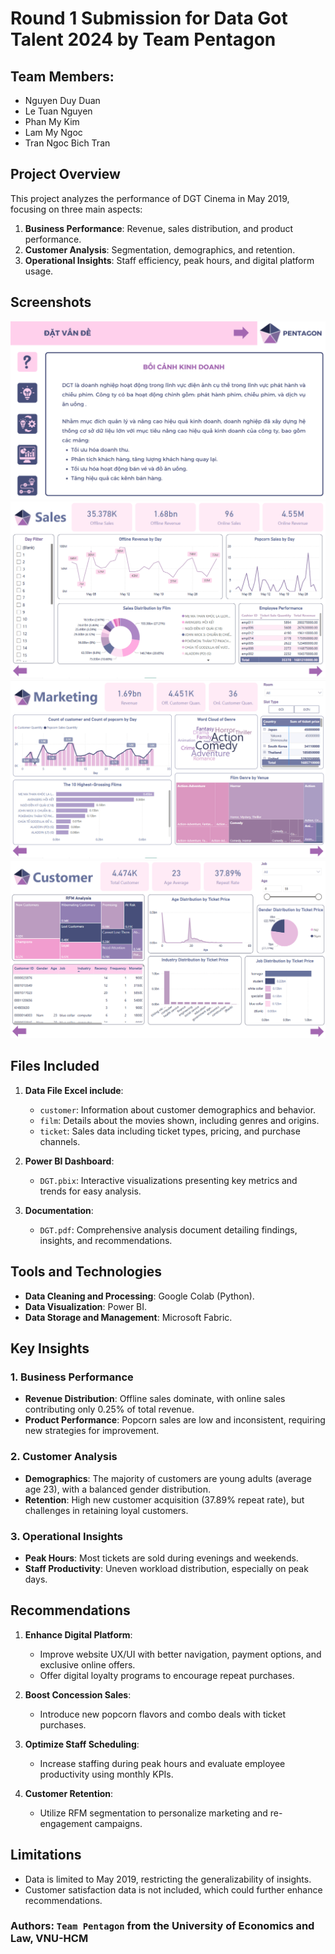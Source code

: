 # Round 1 Submission for Data Got Talent 2024 by Team Pentagon
## Team Members:
- Nguyen Duy Duan
- Le Tuan Nguyen
- Phan My Kim
- Lam My Ngoc
- Tran Ngoc Bich Tran

## Project Overview
This project analyzes the performance of DGT Cinema in May 2019, focusing on three main aspects:
1. **Business Performance**: Revenue, sales distribution, and product performance.
2. **Customer Analysis**: Segmentation, demographics, and retention.
3. **Operational Insights**: Staff efficiency, peak hours, and digital platform usage.

## Screenshots
![DGT dashboard 1](src/dashboard_screenshot_1.PNG)
![DGT dashboard 2](src/dashboard_screenshot_2.PNG)
![DGT dashboard 3](src/dashboard_screenshot_3.PNG)
![DGT dashboard 4](src/dashboard_screenshot_4.PNG)

## Files Included

1. **Data File Excel include**:
   - `customer`: Information about customer demographics and behavior.
   - `film`: Details about the movies shown, including genres and origins.
   - `ticket`: Sales data including ticket types, pricing, and purchase channels.

2. **Power BI Dashboard**:
   - `DGT.pbix`: Interactive visualizations presenting key metrics and trends for easy analysis.

3. **Documentation**:
   - `DGT.pdf`: Comprehensive analysis document detailing findings, insights, and recommendations.

## Tools and Technologies

- **Data Cleaning and Processing**: Google Colab (Python).
- **Data Visualization**: Power BI.
- **Data Storage and Management**: Microsoft Fabric.

## Key Insights

### 1. Business Performance
- **Revenue Distribution**: Offline sales dominate, with online sales contributing only 0.25% of total revenue.
- **Product Performance**: Popcorn sales are low and inconsistent, requiring new strategies for improvement.

### 2. Customer Analysis
- **Demographics**: The majority of customers are young adults (average age 23), with a balanced gender distribution.
- **Retention**: High new customer acquisition (37.89% repeat rate), but challenges in retaining loyal customers.

### 3. Operational Insights
- **Peak Hours**: Most tickets are sold during evenings and weekends.
- **Staff Productivity**: Uneven workload distribution, especially on peak days.

## Recommendations

1. **Enhance Digital Platform**:
   - Improve website UX/UI with better navigation, payment options, and exclusive online offers.
   - Offer digital loyalty programs to encourage repeat purchases.

2. **Boost Concession Sales**:
   - Introduce new popcorn flavors and combo deals with ticket purchases.

3. **Optimize Staff Scheduling**:
   - Increase staffing during peak hours and evaluate employee productivity using monthly KPIs.

4. **Customer Retention**:
   - Utilize RFM segmentation to personalize marketing and re-engagement campaigns.

## Limitations
- Data is limited to May 2019, restricting the generalizability of insights.
- Customer satisfaction data is not included, which could further enhance recommendations.

### Authors: `Team Pentagon` from the University of Economics and Law, VNU-HCM

